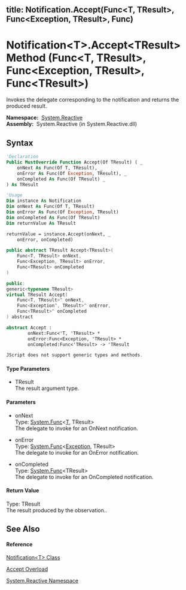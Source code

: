 title: Notification<T>.Accept<TResult>(Func<T, TResult>, Func<Exception, TResult>, Func<TResult>)
---
# Notification\<T\>.Accept\<TResult\> Method (Func\<T, TResult\>, Func\<Exception, TResult\>, Func\<TResult\>)

Invokes the delegate corresponding to the notification and returns the produced result.

**Namespace:**  [System.Reactive](System.Reactive/System.Reactive)  
**Assembly:**  System.Reactive (in System.Reactive.dll)

## Syntax

```vb
'Declaration
Public MustOverride Function Accept(Of TResult) ( _
    onNext As Func(Of T, TResult), _
    onError As Func(Of Exception, TResult), _
    onCompleted As Func(Of TResult) _
) As TResult
```

```vb
'Usage
Dim instance As Notification
Dim onNext As Func(Of T, TResult)
Dim onError As Func(Of Exception, TResult)
Dim onCompleted As Func(Of TResult)
Dim returnValue As TResult

returnValue = instance.Accept(onNext, _
    onError, onCompleted)
```

```csharp
public abstract TResult Accept<TResult>(
    Func<T, TResult> onNext,
    Func<Exception, TResult> onError,
    Func<TResult> onCompleted
)
```

```c++
public:
generic<typename TResult>
virtual TResult Accept(
    Func<T, TResult>^ onNext, 
    Func<Exception^, TResult>^ onError, 
    Func<TResult>^ onCompleted
) abstract
```

```fsharp
abstract Accept : 
        onNext:Func<'T, 'TResult> * 
        onError:Func<Exception, 'TResult> * 
        onCompleted:Func<'TResult> -> 'TResult 
```

```javascript
JScript does not support generic types and methods.
```

#### Type Parameters

- TResult  
  The result argument type.

#### Parameters

- onNext  
  Type: [System.Func](https://msdn.microsoft.com/en-us/library/Bb549151)\<[T](Notification/Notification(T)), TResult\>  
  The delegate to invoke for an OnNext notification.

- onError  
  Type: [System.Func](https://msdn.microsoft.com/en-us/library/Bb549151)\<[Exception](https://msdn.microsoft.com/en-us/library/c18k6c59), TResult\>  
  The delegate to invoke for an OnError notification.

- onCompleted  
  Type: [System.Func](https://msdn.microsoft.com/en-us/library/Bb534960)\<TResult\>  
  The delegate to invoke for an OnCompleted notification.

#### Return Value

Type: TResult  
The result produced by the observation..

## See Also

#### Reference

[Notification\<T\> Class](Notification/Notification(T))

[Accept Overload](Accept/Notification(T).Accept)

[System.Reactive Namespace](System.Reactive/System.Reactive)
